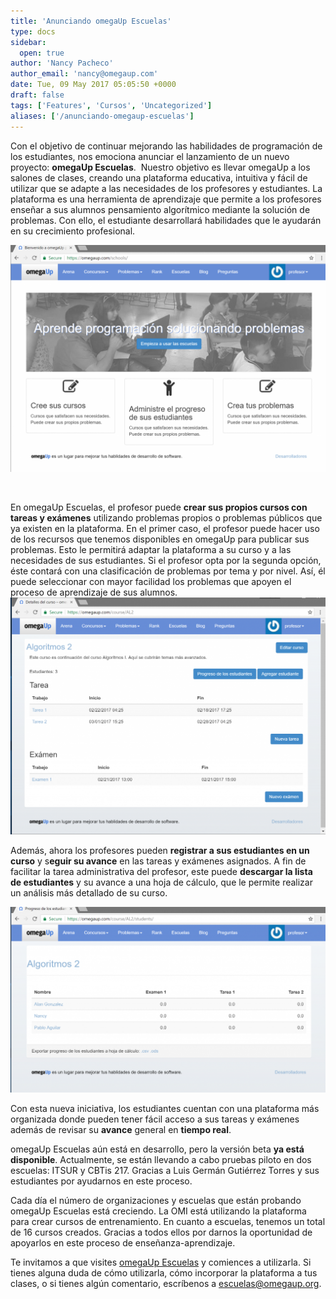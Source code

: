 ```yaml
---
title: 'Anunciando omegaUp Escuelas'
type: docs
sidebar:
  open: true
author: 'Nancy Pacheco'
author_email: 'nancy@omegaup.com'
date: Tue, 09 May 2017 05:05:50 +0000
draft: false
tags: ['Features', 'Cursos', 'Uncategorized']
aliases: ['/anunciando-omegaup-escuelas']
---
```


Con el objetivo de continuar mejorando las habilidades de programación de los estudiantes, nos emociona anunciar el lanzamiento de un nuevo proyecto: **omegaUp Escuelas**.  Nuestro objetivo es llevar omegaUp a los salones de clases, creando una plataforma educativa, intuitiva y fácil de utilizar que se adapte a las necesidades de los profesores y estudiantes. La plataforma es una herramienta de aprendizaje que permite a los profesores enseñar a sus alumnos pensamiento algorítmico mediante la solución de problemas. Con ello, el estudiante desarrollará habilidades que le ayudarán en su crecimiento profesional.

[![paginaPrincipal](/images/paginaPrincipal-1024x738.png)](/images/paginaPrincipal.png)

 

En omegaUp Escuelas, el profesor puede **crear sus propios cursos con tareas y exámenes** utilizando problemas propios o problemas públicos que ya existen en la plataforma. En el primer caso, el profesor puede hacer uso de los recursos que tenemos disponibles en omegaUp para publicar sus problemas. Esto le permitirá adaptar la plataforma a su curso y a las necesidades de sus estudiantes. Si el profesor opta por la segunda opción, éste contará con una clasificación de problemas por tema y por nivel. Así, él puede seleccionar con mayor facilidad los problemas que apoyen el proceso de aprendizaje de sus alumnos.[![editarCurso](/images/editarCurso-1024x771.png)](/images/editarCurso.png)

Además, ahora los profesores pueden **registrar a sus estudiantes en un curso** y s**eguir su avance** en las tareas y exámenes asignados. A fin de facilitar la tarea administrativa del profesor, este puede **descargar la lista de estudiantes** y su avance a una hoja de cálculo, que le permite realizar un análisis más detallado de su curso.

[![progresoEstudiantes](/images/progresoEstudiantes-1024x603.png)](/images/progresoEstudiantes.png)

Con esta nueva iniciativa, los estudiantes cuentan con una plataforma más organizada donde pueden tener fácil acceso a sus tareas y exámenes además de revisar su **avance** general en **tiempo real**.

omegaUp Escuelas aún está en desarrollo, pero la versión beta **ya está disponible**. Actualmente, se están llevando a cabo pruebas piloto en dos escuelas: ITSUR y CBTis 217. Gracias a Luis Germán Gutiérrez Torres y sus estudiantes por ayudarnos en este proceso.

Cada día el número de organizaciones y escuelas que están probando omegaUp Escuelas está creciendo. La OMI está utilizando la plataforma para crear cursos de entrenamiento. En cuanto a escuelas, tenemos un total de 16 cursos creados. Gracias a todos ellos por darnos la oportunidad de apoyarlos en este proceso de enseñanza-aprendizaje.

Te invitamos a que visites [omegaUp Escuelas](https://omegaup.com/schools/) y comiences a utilizarla. Si tienes alguna duda de cómo utilizarla, cómo incorporar la plataforma a tus clases, o si tienes algún comentario, escríbenos a escuelas@omegaup.org.